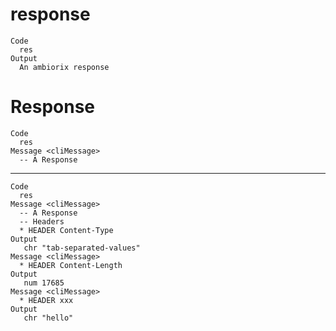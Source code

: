 # response

    Code
      res
    Output
      An ambiorix response

# Response

    Code
      res
    Message <cliMessage>
      -- A Response 

---

    Code
      res
    Message <cliMessage>
      -- A Response 
      -- Headers 
      * HEADER Content-Type
    Output
       chr "tab-separated-values"
    Message <cliMessage>
      * HEADER Content-Length
    Output
       num 17685
    Message <cliMessage>
      * HEADER xxx
    Output
       chr "hello"

